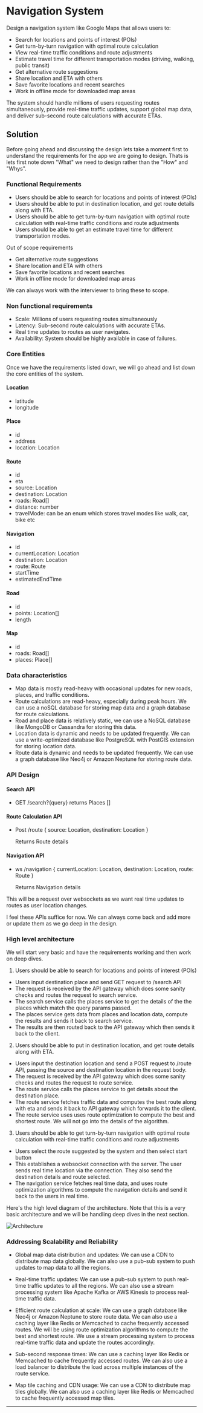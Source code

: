 # Navigation System

Design a navigation system like Google Maps that allows users to:

- Search for locations and points of interest (POIs)
- Get turn-by-turn navigation with optimal route calculation
- View real-time traffic conditions and route adjustments
- Estimate travel time for different transportation modes (driving, walking, public transit)
- Get alternative route suggestions
- Share location and ETA with others
- Save favorite locations and recent searches
- Work in offline mode for downloaded map areas

The system should handle millions of users requesting routes simultaneously, provide real-time traffic updates, support global map data, and deliver sub-second route calculations with accurate ETAs.

## Solution

Before going ahead and discussing the design lets take a moment first to understand the requirements for the app we are going to design. Thats is lets first note down "What" we need to design rather than the "How" and "Whys".

### Functional Requirements

- Users should be able to search for locations and points of interest (POIs)
- Users should be able to put in destination location, and get route details along with ETA.
- Users should be able to get turn-by-turn navigation with optimal route calculation with real-time traffic conditions and route adjustments
- Users should be able to get an estimate travel time for different transportation modes.

Out of scope requirements

- Get alternative route suggestions
- Share location and ETA with others
- Save favorite locations and recent searches
- Work in offline mode for downloaded map areas

We can always work with the interviewer to bring these to scope.

### Non functional requirements

- Scale: Millions of users requesting routes simultaneously
- Latency: Sub-second route calculations with accurate ETAs.
- Real time updates to routes as user navigates.
- Availability: System should be highly available in case of failures.

### Core Entities

Once we have the requirements listed down, we will go ahead and list down the core entities of the system.

#### Location

- latitude
- longitude

#### Place

- id
- address
- location: Location

#### Route

- id
- eta
- source: Location
- destination: Location
- roads: Road[]
- distance: number
- travelMode: can be an enum which stores travel modes like walk, car, bike etc

#### Navigation

- id
- currentLocation: Location
- destination: Location
- route: Route
- startTime
- estimatedEndTime

#### Road

- id
- points: Location[]
- length

#### Map

- id
- roads: Road[]
- places: Place[]

### Data characteristics

- Map data is mostly read-heavy with occasional updates for new roads, places, and traffic conditions.
- Route calculations are read-heavy, especially during peak hours. We can use a noSQL database for storing map data and a graph database for route calculations.
- Road and place data is relatively static, we can use a NoSQL database like MongoDB or Cassandra for storing this data.
- Location data is dynamic and needs to be updated frequently. We can use a write-optimized database like PostgreSQL with PostGIS extension for storing location data.
- Route data is dynamic and needs to be updated frequently. We can use a graph database like Neo4j or Amazon Neptune for storing route data.

### API Design

#### Search API

- GET /search?{query}
  returns Places []

#### Route Calculation API

- Post /route
  {
    source: Location,
    destination: Location
  }

  Returns Route details

#### Navigation API

- ws /navigation
  {
    currentLocation: Location,
    destination: Location,
    route: Route
  }

  Returns Navigation details

This will be a request over websockets as we want real time updates to routes as user location changes.

I feel these APIs suffice for now. We can always come back and add more or update them as we go deep in the design.

### High level architecture

We will start very basic and have the requirements working and then work on deep dives.

1. Users should be able to search for locations and points of interest (POIs)

- Users input destination place and send GET request to /search API
- The request is received by the API gateway which does some sanity checks and routes the request to search service.
- The search service calls the places service to get the details of the the places which match the query params passed.
- The places service gets data from places and location data, compute the results and sends it back to search service.
- The results are then routed back to the API gateway which then sends it back to the client.

2. Users should be able to put in destination location, and get route details along with ETA.

- Users input the destination location and send a POST request to /route API, passing the source and destination location in the request body.
- The request is received by the API gateway which does some sanity checks and routes the request to route service.
- The route service calls the places service to get details about the destination place.
- The route service fetches traffic data and computes the best route along with eta and sends it back to API gateway which forwards it to the client.
- The route service uses uses route optimization to compute the best and shortest route. We will not go into the details of the algorithm.

3. Users should be able to get turn-by-turn navigation with optimal route calculation with real-time traffic conditions and route adjustments

- Users select the route suggested by the system and then select start button
- This establishes a websocket connection with the server. The user sends real time location via the connection. They also send the destination details and route selected.
- The navigation service fetches real time data, and uses route optimization algorithms to compute the navigation details and send it back to the users in real time.

Here's the high level diagram of the architecture. Note that this is a very basic architecture and we will be handling deep dives in the next section.

![Architecture](../scenario-questions/imgs/navigation-system.png)

### Addressing Scalability and Reliability

- Global map data distribution and updates: We can use a CDN to distribute map data globally. We can also use a pub-sub system to push updates to map data to all the regions.

- Real-time traffic updates: We can use a pub-sub system to push real-time traffic updates to all the regions. We can also use a stream processing system like Apache Kafka or AWS Kinesis to process real-time traffic data.

- Efficient route calculation at scale: We can use a graph database like Neo4j or Amazon Neptune to store route data. We can also use a caching layer like Redis or Memcached to cache frequently accessed routes. We will be using route optimization algorithms to compute the best and shortest route. We use a stream processing system to process real-time traffic data and update the routes accordingly.

- Sub-second response times: We can use a caching layer like Redis or Memcached to cache frequently accessed routes. We can also use a load balancer to distribute the load across multiple instances of the route service.

- Map tile caching and CDN usage: We can use a CDN to distribute map tiles globally. We can also use a caching layer like Redis or Memcached to cache frequently accessed map tiles.

---
